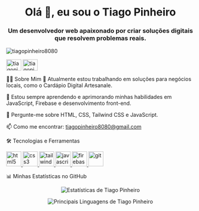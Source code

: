 <h1 align="center">Olá 👋, eu sou o Tiago Pinheiro</h1>
<h3 align="center">Um desenvolvedor web apaixonado por criar soluções digitais que resolvem problemas reais.</h3>

<p align="left"> <img src="https://www.google.com/search?q=https://komarev.com/ghpvc/%3Fusername%3Dtiagopinheiro8080%26label%3DProfile%2520views%26color%3D0e75b6%26style%3Dflat" alt="tiagopinheiro8080" /> </p>

<p align="left">
<a href="https://www.google.com/search?q=https://linkedin.com/in/tiagopinheiro8080" target="blank"><img align="center" src="https://www.google.com/search?q=https://raw.githubusercontent.com/rahuldkjain/github-profile-readme-generator/master/src/images/icons/Social/linked-in-alt.svg" alt="tiagopinheiro8080" height="30" width="40" /></a>
<a href="mailto:tiagopinheiro8080@gmail.com" target="blank"><img align="center" src="https://www.google.com/search?q=https://raw.githubusercontent.com/rahuldkjain/github-profile-readme-generator/master/src/images/icons/Social/gmail.svg" alt="tiagopinheiro8080@gmail.com" height="30" width="40" /></a>
</p>

👨‍💻 Sobre Mim
🔭 Atualmente estou trabalhando em soluções para negócios locais, como o Cardápio Digital Artesanale.

🌱 Estou sempre aprendendo e aprimorando minhas habilidades em JavaScript, Firebase e desenvolvimento front-end.

💬 Pergunte-me sobre HTML, CSS, Tailwind CSS e JavaScript.

📫 Como me encontrar: tiagopinheiro8080@gmail.com

🛠️ Tecnologias e Ferramentas
<p align="left">
<a href="https://www.w3.org/html/" target="_blank" rel="noreferrer"> <img src="https://www.google.com/search?q=https://raw.githubusercontent.com/devicons/devicon/master/icons/html5/html5-original-wordmark.svg" alt="html5" width="40" height="40"/> </a>
<a href="https://www.w3schools.com/css/" target="_blank" rel="noreferrer"> <img src="https://www.google.com/search?q=https://raw.githubusercontent.com/devicons/devicon/master/icons/css3/css3-original-wordmark.svg" alt="css3" width="40" height="40"/> </a>
<a href="https://tailwindcss.com/" target="_blank" rel="noreferrer"> <img src="https://www.google.com/search?q=https://www.vectorlogo.zone/logos/tailwindcss/tailwindcss-icon.svg" alt="tailwind" width="40" height="40"/> </a>
<a href="https://developer.mozilla.org/en-US/docs/Web/JavaScript" target="_blank" rel="noreferrer"> <img src="https://www.google.com/search?q=https://raw.githubusercontent.com/devicons/devicon/master/icons/javascript/javascript-original.svg" alt="javascript" width="40" height="40"/> </a>
<a href="https://firebase.google.com/" target="_blank" rel="noreferrer"> <img src="https://www.google.com/search?q=https://www.vectorlogo.zone/logos/firebase/firebase-icon.svg" alt="firebase" width="40" height="40"/> </a>
<a href="https://git-scm.com/" target="_blank" rel="noreferrer"> <img src="https://www.google.com/search?q=https://www.vectorlogo.zone/logos/git-scm/git-scm-icon.svg" alt="git" width="40" height="40"/> </a>
</p>

📊 Minhas Estatísticas no GitHub
<p align="center">
<img align="center" src="https://www.google.com/search?q=https://github-readme-stats.vercel.app/api%3Fusername%3Dtiagopinheiro8080%26show_icons%3Dtrue%26locale%3Dpt-br%26theme%3Dtokyonight" alt="Estatísticas de Tiago Pinheiro" />
</p>
<p align="center">
<img align="center" src="https://www.google.com/search?q=https://github-readme-stats.vercel.app/api/top-langs%3Fusername%3Dtiagopinheiro8080%26show_icons%3Dtrue%26locale%3Dpt-br%26layout%3Dcompact%26theme%3Dtokyonight" alt="Principais Linguagens de Tiago Pinheiro" />
</p>
